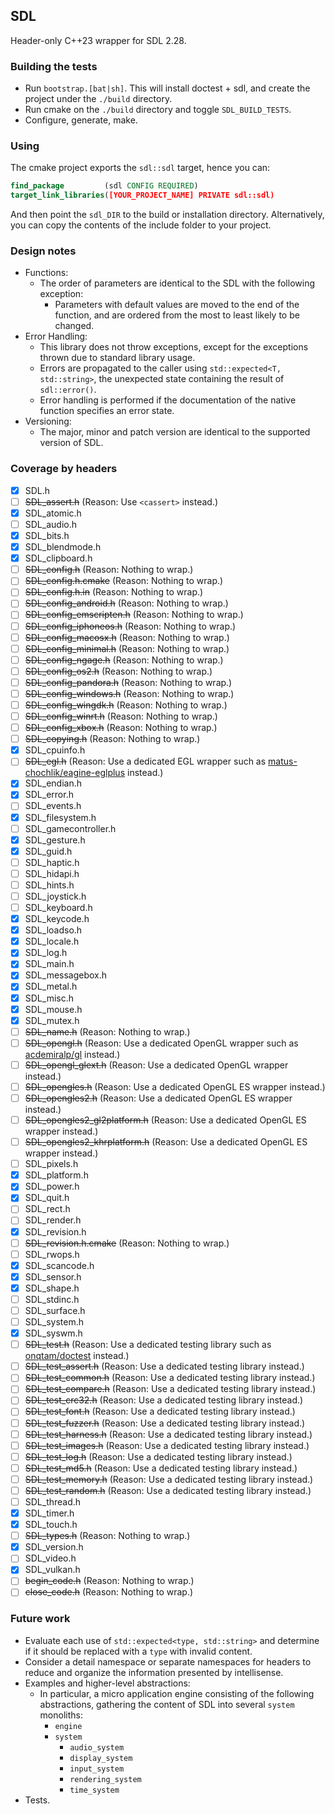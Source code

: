 ## SDL
Header-only C++23 wrapper for SDL 2.28.

### Building the tests
- Run `bootstrap.[bat|sh]`. This will install doctest + sdl, and create the project under the `./build` directory.
- Run cmake on the `./build` directory and toggle `SDL_BUILD_TESTS`.
- Configure, generate, make.

### Using
The cmake project exports the `sdl::sdl` target, hence you can:
```cmake
find_package         (sdl CONFIG REQUIRED)
target_link_libraries([YOUR_PROJECT_NAME] PRIVATE sdl::sdl)
```
And then point the `sdl_DIR` to the build or installation directory.
Alternatively, you can copy the contents of the include folder to your project.

### Design notes
- Functions:
  - The order of parameters are identical to the SDL with the following exception: 
    - Parameters with default values are moved to the end of the function, and are ordered from the most to least likely to be changed.
- Error Handling:
  - This library does not throw exceptions, except for the exceptions thrown due to standard library usage.
  - Errors are propagated to the caller using `std::expected<T, std::string>`, the unexpected state containing the result of `sdl::error()`.
  - Error handling is performed if the documentation of the native function specifies an error state.
- Versioning:
  - The major, minor and patch version are identical to the supported version of SDL.

### Coverage by headers
- [x] SDL.h
- [ ] ~~SDL_assert.h~~                (Reason: Use `<cassert>` instead.)
- [x] SDL_atomic.h
- [ ] SDL_audio.h
- [x] SDL_bits.h
- [x] SDL_blendmode.h
- [x] SDL_clipboard.h
- [ ] ~~SDL_config.h~~                (Reason: Nothing to wrap.)
- [ ] ~~SDL_config.h.cmake~~          (Reason: Nothing to wrap.)
- [ ] ~~SDL_config.h.in~~             (Reason: Nothing to wrap.)
- [ ] ~~SDL_config_android.h~~        (Reason: Nothing to wrap.)
- [ ] ~~SDL_config_emscripten.h~~     (Reason: Nothing to wrap.)
- [ ] ~~SDL_config_iphoneos.h~~       (Reason: Nothing to wrap.)
- [ ] ~~SDL_config_macosx.h~~         (Reason: Nothing to wrap.)
- [ ] ~~SDL_config_minimal.h~~        (Reason: Nothing to wrap.)
- [ ] ~~SDL_config_ngage.h~~          (Reason: Nothing to wrap.)
- [ ] ~~SDL_config_os2.h~~            (Reason: Nothing to wrap.)
- [ ] ~~SDL_config_pandora.h~~        (Reason: Nothing to wrap.)
- [ ] ~~SDL_config_windows.h~~        (Reason: Nothing to wrap.)
- [ ] ~~SDL_config_wingdk.h~~         (Reason: Nothing to wrap.)
- [ ] ~~SDL_config_winrt.h~~          (Reason: Nothing to wrap.)
- [ ] ~~SDL_config_xbox.h~~           (Reason: Nothing to wrap.)
- [ ] ~~SDL_copying.h~~               (Reason: Nothing to wrap.)
- [x] SDL_cpuinfo.h
- [ ] ~~SDL_egl.h~~                   (Reason: Use a dedicated EGL wrapper such as [matus-chochlik/eagine-eglplus](https://github.com/matus-chochlik/eagine-eglplus) instead.)
- [x] SDL_endian.h
- [x] SDL_error.h
- [ ] SDL_events.h
- [x] SDL_filesystem.h
- [ ] SDL_gamecontroller.h
- [x] SDL_gesture.h
- [x] SDL_guid.h
- [ ] SDL_haptic.h
- [ ] SDL_hidapi.h
- [ ] SDL_hints.h
- [ ] SDL_joystick.h
- [ ] SDL_keyboard.h
- [x] SDL_keycode.h
- [x] SDL_loadso.h
- [x] SDL_locale.h
- [x] SDL_log.h
- [x] SDL_main.h
- [x] SDL_messagebox.h
- [x] SDL_metal.h
- [x] SDL_misc.h
- [x] SDL_mouse.h
- [x] SDL_mutex.h
- [ ] ~~SDL_name.h~~                  (Reason: Nothing to wrap.)
- [ ] ~~SDL_opengl.h~~                (Reason: Use a dedicated OpenGL wrapper such as [acdemiralp/gl](https://github.com/acdemiralp/gl) instead.)
- [ ] ~~SDL_opengl_glext.h~~          (Reason: Use a dedicated OpenGL wrapper instead.)
- [ ] ~~SDL_opengles.h~~              (Reason: Use a dedicated OpenGL ES wrapper instead.)
- [ ] ~~SDL_opengles2.h~~             (Reason: Use a dedicated OpenGL ES wrapper instead.)
- [ ] ~~SDL_opengles2_gl2platform.h~~ (Reason: Use a dedicated OpenGL ES wrapper instead.)
- [ ] ~~SDL_opengles2_khrplatform.h~~ (Reason: Use a dedicated OpenGL ES wrapper instead.)
- [ ] SDL_pixels.h
- [x] SDL_platform.h
- [x] SDL_power.h
- [x] SDL_quit.h
- [ ] SDL_rect.h
- [ ] SDL_render.h
- [x] SDL_revision.h
- [ ] ~~SDL_revision.h.cmake~~        (Reason: Nothing to wrap.)
- [ ] SDL_rwops.h
- [x] SDL_scancode.h
- [x] SDL_sensor.h
- [x] SDL_shape.h
- [ ] SDL_stdinc.h
- [ ] SDL_surface.h
- [ ] SDL_system.h
- [x] SDL_syswm.h
- [ ] ~~SDL_test.h~~                  (Reason: Use a dedicated testing library such as [onqtam/doctest](https://github.com/doctest/doctest) instead.)
- [ ] ~~SDL_test_assert.h~~           (Reason: Use a dedicated testing library instead.)
- [ ] ~~SDL_test_common.h~~           (Reason: Use a dedicated testing library instead.)
- [ ] ~~SDL_test_compare.h~~          (Reason: Use a dedicated testing library instead.)
- [ ] ~~SDL_test_crc32.h~~            (Reason: Use a dedicated testing library instead.)
- [ ] ~~SDL_test_font.h~~             (Reason: Use a dedicated testing library instead.)
- [ ] ~~SDL_test_fuzzer.h~~           (Reason: Use a dedicated testing library instead.)
- [ ] ~~SDL_test_harness.h~~          (Reason: Use a dedicated testing library instead.)
- [ ] ~~SDL_test_images.h~~           (Reason: Use a dedicated testing library instead.)
- [ ] ~~SDL_test_log.h~~              (Reason: Use a dedicated testing library instead.)
- [ ] ~~SDL_test_md5.h~~              (Reason: Use a dedicated testing library instead.)
- [ ] ~~SDL_test_memory.h~~           (Reason: Use a dedicated testing library instead.)
- [ ] ~~SDL_test_random.h~~           (Reason: Use a dedicated testing library instead.)
- [ ] SDL_thread.h
- [x] SDL_timer.h
- [x] SDL_touch.h
- [ ] ~~SDL_types.h~~                 (Reason: Nothing to wrap.)
- [x] SDL_version.h
- [ ] SDL_video.h
- [x] SDL_vulkan.h
- [ ] ~~begin_code.h~~                (Reason: Nothing to wrap.)
- [ ] ~~close_code.h~~                (Reason: Nothing to wrap.)

### Future work
- Evaluate each use of `std::expected<type, std::string>` and determine if it should be replaced with a `type` with invalid content.
- Consider a detail namespace or separate namespaces for headers to reduce and organize the information presented by intellisense.
- Examples and higher-level abstractions:
  - In particular, a micro application engine consisting of the following abstractions, gathering the content of SDL into several `system` monoliths:
    - `engine`
    - `system`
      - `audio_system`
      - `display_system`
      - `input_system`
      - `rendering_system` 
      - `time_system`
- Tests.
